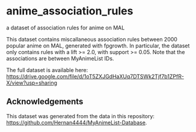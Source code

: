 # anime_association_rules
 a dataset of association rules for anime on MAL

This dataset contains miscallaneous association rules between 2000 popular anime on MAL, generated with fpgrowth.
In particular, the dataset only contains rules with a lift >= 2.0, with support >= 0.05. Note that the associations are between MyAnimeList IDs.

The full dataset is available here: https://drive.google.com/file/d/1oT5ZXJGdHaXUq7DTSWk2Tjf7b1ZPfR-X/view?usp=sharing

## Acknowledgements

This dataset was generated from the data in this repository: https://github.com/Hernan4444/MyAnimeList-Database.
